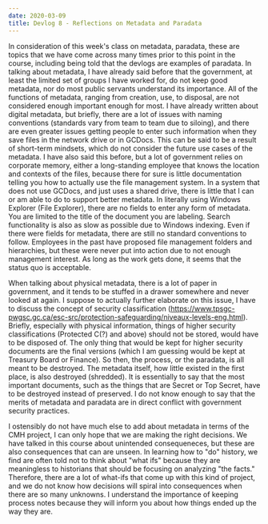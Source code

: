 ```yaml
---
date: 2020-03-09
title: Devlog 8 - Reflections on Metadata and Paradata
---
```

In consideration of this week's class on metadata, paradata, these are topics that we have come across many times prior to this point in the course, including being told that the devlogs are examples of paradata. In talking about metadata, I have already said before that the government, at least the limited set of groups I have worked for, do not keep good metadata, nor do most public servants understand its importance. All of the functions of metadata, ranging from creation, use, to disposal, are not considered enough important enough for most. I have already written about digital metadata, but briefly, there are a lot of issues with naming conventions (standards vary from team to team due to siloing), and there are even greater issues getting people to enter such information when they save files in the network drive or in GCDocs. This can be said to be a result of short-term mindsets, which do not consider the future use cases of the metadata. I have also said this before, but a lot of government relies on corporate memory, either a long-standing employee that knows the location and contexts of the files, because there for sure is little documentation telling you how to actually use the file management system. In a system that does not use GCDocs, and just uses a shared drive, there is little that I can or am able to do to support better metadata. In literally using Windows Explorer (File Explorer), there are no fields to enter any form of metadata. You are limited to the title of the document you are labeling. Search functionality is also as slow as possible due to Windows indexing. Even if there were fields for metadata, there are still no standard conventions to follow. Employees in the past have proposed file management folders and hierarchies, but these were never put into action due to not enough management interest. As long as the work gets done, it seems that the status quo is acceptable.

When talking about physical metadata, there is a lot of paper in government, and it tends to be stuffed in a drawer somewhere and never looked at again. I suppose to actually further elaborate on this issue, I have to discuss the concept of security classification (https://www.tpsgc-pwgsc.gc.ca/esc-src/protection-safeguarding/niveaux-levels-eng.html). Briefly, especially with physical information, things of higher security classifications (Protected C(?) and above) should not be stored, would have to be disposed of. The only thing that would be kept for higher security documents are the final versions (which I am guessing would be kept at Treasury Board or Finance). So then, the process, or the paradata, is all meant to be destroyed. The metadata itself, how little existed in the first place, is also destroyed (shredded). It is essentially to say that the most important documents, such as the things that are Secret or Top Secret, have to be destroyed instead of preserved. I do not know enough to say that the merits of metadata and paradata are in direct conflict with government security practices.

I ostensibly do not have much else to add about metadata in terms of the CMH project, I can only hope that we are making the right decisions. We have talked in this course about unintended consequeneces, but these are also consequences that can are unseen. In learning how to "do" history, we find are often told not to think about "what ifs" because they are meaningless to historians that should be focusing on analyzing "the facts." Therefore, there are a lot of what-ifs that come up with this kind of project, and we do not know how decisions will spiral into consequences when there are so many unknowns. I understand the importance of keeping process notes because they will inform you about how things ended up the way they are. 
